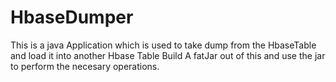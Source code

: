 # HbaseDumper
This is a java Application which  is used to take dump from the HbaseTable and load it into another Hbase Table
Build A fatJar out of this and use the jar to perform the necesary operations.